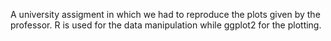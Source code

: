 A university assigment in which we had to reproduce the plots given by the professor.
R is used for the data manipulation while ggplot2 for the plotting.
